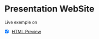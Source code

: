 Presentation WebSite
====================
Live exemple on
- [x] [HTML Preview](https://cdn.rawgit.com/UrsuAndrei/presentationWebSite/f3d5aff2/index.html)
